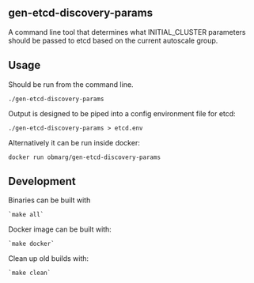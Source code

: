 gen-etcd-discovery-params
---

A command line tool that determines what INITIAL_CLUSTER parameters should be
passed to etcd based on the current autoscale group.

Usage
----

Should be run from the command line.

    ./gen-etcd-discovery-params

Output is designed to be piped into a config environment file for etcd:

    ./gen-etcd-discovery-params > etcd.env

Alternatively it can be run inside docker:

    docker run obmarg/gen-etcd-discovery-params

Development
----

Binaries can be built with

    `make all`

Docker image can be built with:

    `make docker`

Clean up old builds with:

    `make clean`
